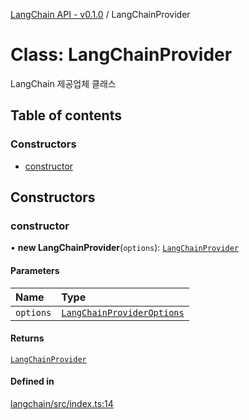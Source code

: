 [LangChain API - v0.1.0](/api-reference/langchain/) / LangChainProvider

# Class: LangChainProvider

LangChain 제공업체 클래스

## Table of contents

### Constructors

- [constructor](#constructor)

## Constructors

### <a id="constructor" name="constructor"></a> constructor

• **new LangChainProvider**(`options`): [`LangChainProvider`]()

#### Parameters

| Name | Type |
| :------ | :------ |
| `options` | [`LangChainProviderOptions`](/api-reference/langchain/interfaces/LangChainProviderOptions.md) |

#### Returns

[`LangChainProvider`]()

#### Defined in

[langchain/src/index.ts:14](https://github.com/robotaio/robota/blob/main/packages/langchain/src/index.ts#L14)
